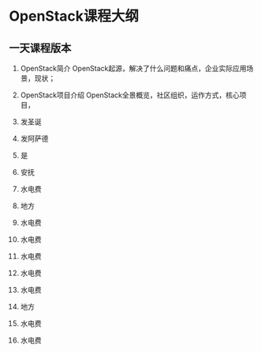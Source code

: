# OpenStack课程大纲
## 一天课程版本

1. OpenStack简介
   OpenStack起源，解决了什么问题和痛点，企业实际应用场景，现状；
2. OpenStack项目介绍
    OpenStack全景概览，社区组织，运作方式，核心项目，
    
3. 发圣诞
4. 发阿萨德
5. 是
6. 安抚
7. 水电费
8. 地方
9. 水电费
10. 水电费
11. 水电费
12. 水电费
13. 水电费
14. 地方
15. 水电费
16. 水电费
